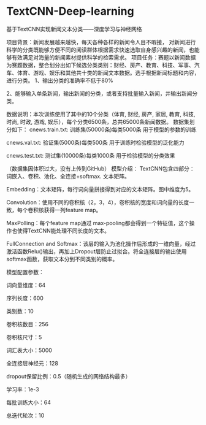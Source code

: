 # TextCNN-Deep-learning
基于TextCNN实现新闻文本分类——深度学习与神经网络

项目背景：新闻发展越来越快，每天各种各样的新闻令人目不暇接，
对新闻进行科学的分类既能够方便不同的阅读群体根据需求快速选取自身感兴趣的新闻，也能够有效满足对海量的新闻素材提供科学的检索需求。
项目任务：赛题以新闻数据为赛题数据，整合划分出如下候选分类类别：财经、房产、教育、科技、军事、汽车、体育、游戏、娱乐和其他共十类的新闻文本数据。选手根据新闻标题和内容，进行分类。
1、输出分类的准确率不低于80%

2、能够输入单条新闻，输出新闻的分类，或者支持批量输入新闻，并输出新闻分类。

数据说明：本次训练使用了其中的10个分类（体育, 财经, 房产, 家居, 教育, 科技, 时尚, 时政, 游戏, 娱乐），每个分类6500条，总共65000条新闻数据。
数据集划分如下：
cnews.train.txt: 训练集(50000条)每类5000条
用于模型的参数的训练

cnews.val.txt: 验证集(5000条)每类500条
用于训练时检验模型的泛化能力

cnews.test.txt: 测试集(10000条)每类1000条
用于检验模型的分类效果

（数据集因体积过大，没有上传到GitHub）
模型介绍：
TextCNN包含四部分：词嵌入、卷积、池化、全连接+softmax.
文本矩阵。

Embedding：文本矩阵，每行词向量拼接得到对应的文本矩阵。图中维度为5。

Convolution：使用不同的卷积核（2，3，4），卷积核的宽度和词向量的长度一致，每个卷积核获得一列feature map。

MaxPolling：每个feature map通过 max-pooling都会得到一个特征值，这个操作也使得TextCNN能处理不同长度的文本。

FullConnection and Softmax：该层的输入为池化操作后形成的一维向量，经过激活函数Relu()输出，再加上Dropout层防止过拟合。将全连接层的输出使用softmax函数，获取文本分到不同类别的概率。

模型配置参数：

词向量维度：64

序列长度：600

类别数：10

卷积核数目：256

卷积核尺寸：5

词汇表大小：5000

全连接层神经元：128

dropout保留比例：0.5（随机生成的网络结构最多）

学习率：1e-3

每批训练大小：64

总迭代轮次：10
